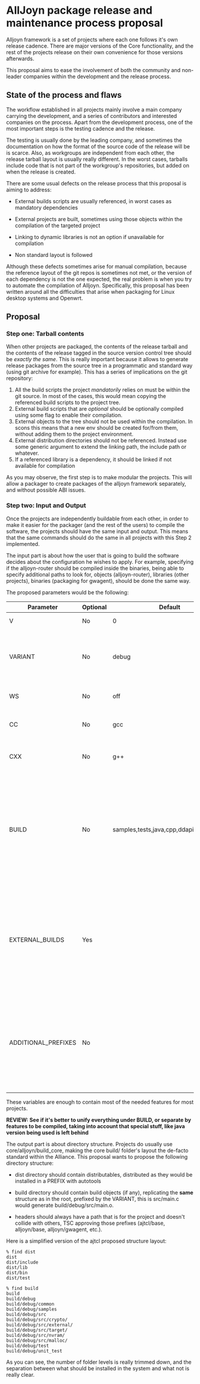 # AllJoyn package release and maintenance process proposal

Alljoyn framework is a set of projects where each one follows it's own release cadence. There are major versions of the Core functionality, and the rest of the projects release on their own convenience for those versions afterwards.

This proposal aims to ease the involvement of both the community and non-leader companies within the development and the release process.

## State of the process and flaws

The workflow established in all projects mainly involve a main company carrying the development, and a series of contributors and interested companies on the process. Apart from the development process, one of the most important steps is the testing cadence and the release.

The testing is usually done by the leading company, and sometimes the documentation on how the format of the source code of the release will be is scarce. Also, as workgroups are independent from each other, the release tarball layout is usually really different. In the worst cases, tarballs include code that is not part of the workgroup's repositories, but added on when the release is created.

There are some usual defects on the release process that this proposal is aiming to address:

*  External builds scripts are usually referenced, in worst cases as mandatory dependencies

*  External projects are built, sometimes using those objects within the compilation of the targeted project

*  Linking to dynamic libraries is not an option if unavailable for compilation

*  Non standard layout is followed

Although these defects sometimes arise for manual compilation, because the reference layout of the git repos is sometimes not met, or the version of each dependency is not the one expected, the real problem is when you try to automate the compilation of Alljoyn. Specifically, this proposal has been written around all the difficulties that arise when packaging for Linux desktop systems and Openwrt.

## Proposal


### Step one: Tarball contents

When other projects are packaged, the contents of the release tarball and the contents of the release tagged in the source version control tree should be *exactly the same*. This is really important because it allows to generate release packages from the source tree in a programmatic and standard way (using git archive for example). This has a series of implications on the git repository:

 1.  All the build scripts the project *mandatorily* relies on must be within the git source. In most of the cases, this would mean copying the referenced build scripts to the project tree.
 2.  External build scripts that are *optional* should be optionally compiled using some flag to enable their compilation.
 3.  External objects to the tree should not be used within the compilation. In scons this means that a new env should be created for/from them, without adding them to the project environment.
 4.  External distribution directories should not be referenced. Instead use some generic argument to extend the linking path, the include path or whatever.
 5.  If a referenced library is a dependency, it should be linked if not available for compilation


As you may observe, the first step is to make modular the projects. This will allow a packager to create packages of the alljoyn framework separately, and without possible ABI issues.

### Step two: Input and Output

Once the projects are independently buildable from each other, in order to make it easier for the packager (and the rest of the users) to compile the software, the projects should have the same input and output. This means that the same commands should do the same in all projects with this Step 2 implemented.

The input part is about how the user that is going to build the software decides about the configuration he wishes to apply. For example, specifying if the alljoyn-router should be compiled inside the binaries, being able to specify additional paths to look for, objects (alljoyn-router), libraries (other projects), binaries (packaging for gwagent), should be done the same way.

The proposed parameters would be the following:

 | Parameter           | Optional | Default                                  | Meaning                                                                                                                                                      | 
 | ---------           | -------- | -------                                  | -------                                                                                                                                                      | 
 | V                   | No       | 0                                        | Build verbosity                                                                                                                                              | 
 | VARIANT             | No       | debug                                    | Build variant, optimization level and debugging information generation                                                                                       | 
 | WS                  | No       | off                                      | Whitespace policy checker                                                                                                                                    | 
 | CC                  | No       | gcc                                      | Override the C compiler to use                                                                                                                               | 
 | CXX                 | No       | g++                                      | Override the CPP compiler to use                                                                                                                             | 
 | BUILD               | No       | samples,tests,java,cpp,ddapi,policydb,br | What to build, bindings, docs (pdf, html, etc.) and extra buildables (like tests or samples), support for X feature. Everything must be inside the same repo | 
 | EXTERNAL_BUILDS     | Yes      |                                          | This is the option that controls what external projects are built, folder project should be used, example, gwagent, base, alljoyn, etc.                      | 
 | ADDITIONAL_PREFIXES | No       |                                          | Additional prefixes to be added to the path, either binaries, libraries, sources etc. A generic way to expand path inclusion                                 | 

These variables are enough to contain most of the needed features for most projects.

**REVIEW: See if it's better to unify everything under BUILD, or separate by features to be compiled, taking into account that special stuff, like java version being used is left behind** 

The output part is about directory structure. Projects do usually use core/alljoyn/build_core, making the core build/ folder's layout the de-facto standard within the Alliance. This proposal wants to propose the following directory structure:

*  dist directory should contain distributables, distributed as they would be installed in a PREFIX with autotools

*  build directory should contain build objects (if any), replicating the **same** structure as in the root, prefixed by the VARIANT, this is src/main.c would generate build/debug/src/main.o.

*  headers should always have a path that is for the project and doesn't collide with others, TSC approving those prefixes (ajtcl/base, alljoyn/base, alljoyn/gwagent, etc.).

Here is a simplified version of the ajtcl proposed structure layout:

	
	% find dist
	dist
	dist/include
	dist/lib
	dist/bin
	dist/test
	
	% find build
	build
	build/debug
	build/debug/common
	build/debug/samples
	build/debug/src
	build/debug/src/crypto/
	build/debug/src/external/
	build/debug/src/target/
	build/debug/src/nvram/
	build/debug/src/malloc/
	build/debug/test
	build/debug/unit_test


As you can see, the number of folder levels is really trimmed down, and the separation between what should be installed in the system and what not is really clear. 
